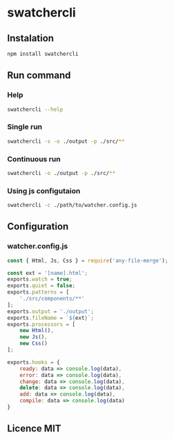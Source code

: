 # swatchercli

## Instalation
```sh
npm install swatchercli
```

## Run command
### Help
```sh
swatchercli --help
```
### Single run
```sh
swatchercli -s -o ./output -p ./src/**
```
### Continuous run
```sh
swatchercli -o ./output -p ./src/**
```
### Using js configutaion
```sh
swatchercli -c ./path/to/watcher.config.js
```

## Configuration
### watcher.config.js
```js
const { Html, Js, Css } = require('any-file-merge');

const ext = '[name].html';
exports.watch = true;
exports.quiet = false;
exports.patterns = [
    './src/components/**'
];
exports.output = './output';
exports.fileName = `${ext}`;
exports.processors = [
    new Html(),
    new Js(),
    new Css()
];

exports.hooks = {
    ready: data => console.log(data),
    error: data => console.log(data),
    change: data => console.log(data),
    delete: data => console.log(data),
    add: data => console.log(data),
    compile: data => console.log(data)
}
```
## Licence MIT
